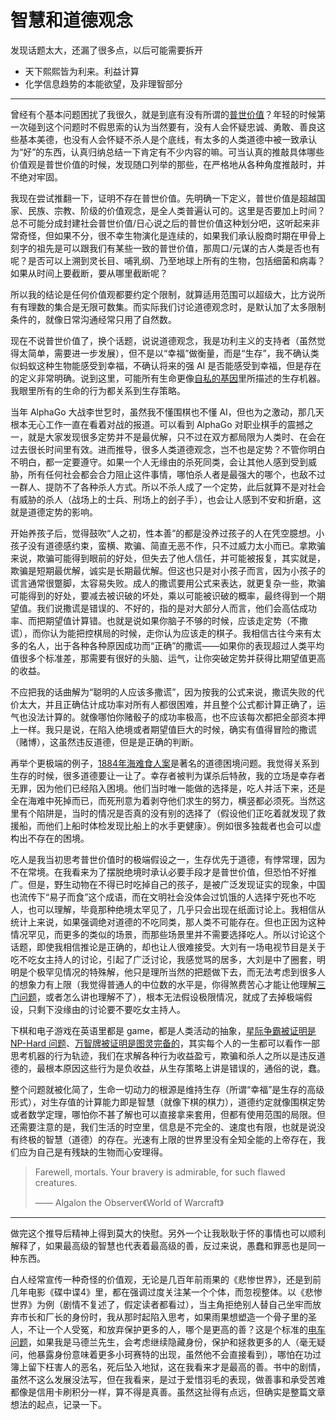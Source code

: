 # 智慧和道德观念

发现话题太大，还漏了很多点，以后可能需要拆开

* 天下熙熙皆为利来。利益计算
* 化学信息趋势的本能欲望，及非理智部分

---

曾经有个基本问题困扰了我很久，就是到底有没有所谓的[普世价值](https://zh.wikipedia.org/wiki/%E6%99%AE%E4%B8%96%E5%83%B9%E5%80%BC)？年轻的时候第一次碰到这个问题时不假思索的认为当然要有，没有人会怀疑忠诚、勇敢、善良这些基本美德，也没有人会怀疑不杀人是个底线，有太多的人类道德中被一致承认为“好”的东西，认真归纳总结一下肯定有不少内容的嘛。可当认真的推敲具体哪些价值观是普世价值的时候，发现随口列举的那些，在严格地从各种角度推敲时，并不绝对牢固。

我现在尝试推翻一下，证明不存在普世价值。先明确一下定义，普世价值是超越国家、民族、宗教、阶级的价值观念，是全人类普遍认可的。这里是否要加上时间？总不可能分成封建社会普世价值/日心说之后的普世价值这种划分吧，这听起来非常奇怪，但如果不分，很不幸生物演化是连续的，如果我们承认殷商时期在甲骨上刻字的祖先是可以跟我们有某些一致的普世价值，那周口/元谋的古人类是否也有呢？是否可以上溯到灵长目、哺乳纲、乃至地球上所有的生物，包括细菌和病毒？如果从时间上要截断，要从哪里截断呢？

所以我的结论是任何价值观都要约定个限制，就算适用范围可以超级大，比方说所有有理数的集合是无限可数集。而实际我们讨论道德观念时，是默认加了太多限制条件的，就像日常沟通经常只用了自然数。

现在不说普世价值了，换个话题，说说道德观念，我是功利主义的支持者（虽然觉得太简单，需要进一步发展），但不是以“幸福”做衡量，而是“生存”，我不确认类似蚂蚁这种生物能感受到幸福，不确认将来的强 AI 是否能感受到幸福，但是存在的定义非常明确。说到这里，可能所有生命更像[自私的基因](https://zh.wikipedia.org/wiki/%E8%87%AA%E7%A7%81%E7%9A%84%E5%9F%BA%E5%9B%A0)里所描述的生存机器。我眼里所有的生命的行为都关系到生存策略。

当年 AlphaGo 大战李世乭时，虽然我不懂围棋也不懂 AI，但也为之激动，那几天根本无心工作一直在看着对战的报道。可以看到 AlphaGo 对职业棋手的震撼之一，就是大家发现很多定势并不是最优解，只不过在双方都局限为人类时、在会在过去很长时间里有效。进而推导，很多人类道德观念，岂不也是定势？不管你明白不明白，都一定要遵守。如果一个人无缘由的杀死同类，会让其他人感到受到威胁，所有任何社会都会合力阻止这件事情，哪怕杀人者是最强大的哪个，也敌不过一群人、提防不了各种杀人方式。所以不杀人成了一个定势，此后就算不是对社会有威胁的杀人（战场上的士兵、刑场上的刽子手），也会让人感到不安和折磨，这就是道德定势的影响。

开始养孩子后，觉得鼓吹“人之初，性本善”的都是没养过孩子的人在凭空臆想。小孩子没有道德感约束，蛮横、欺骗、简直无恶不作，只不过威力太小而已。拿欺骗来说，欺骗可能得到眼前的好处，但失去了他人信任，并可能被报复，其实就是，欺骗是短期最优解，诚实是长期最优解。但这也只是对小孩子而言，因为小孩子的谎言通常很蹩脚，太容易失败。成人的撒谎要用公式来表达，就更复杂一些，欺骗可能得到的好处，要减去被识破的坏处，乘以可能被识破的概率，最终得到一个期望值。我们说撒谎是错误的、不好的，指的是对大部分人而言，他们会高估成功率、而把期望值计算错。也就是说如果你脑子不够的时候，应该走定势（不撒谎），而你认为能把控棋局的时候，走你认为应该走的棋子。我相信古往今来有太多的名人，出于各种各种原因成功而“正确”的撒谎——如果你的表现超过人类平均值很多个标准差，那需要有很好的头脑、运气，让你突破定势并获得比期望值更高的收益。

不应把我的话曲解为“聪明的人应该多撒谎”，因为按我的公式来说，撒谎失败的代价太大，并且正确估计成功率对所有人都很困难，并且整个公式都计算正确了，运气也没法计算的。就像哪怕你赌骰子的成功率极高，也不应该每次都把全部资本押上一样。我只是说，在陷入绝境或者期望值巨大的时候，确实有值得冒险的撒谎（赌博），这虽然违反道德，但是是正确的判断。

再举个更极端的例子，[1884年海难食人案](https://zh.wikipedia.org/wiki/%E5%A5%B3%E7%8E%8B%E8%AF%89%E6%9D%9C%E5%BE%B7%E5%88%A9%E4%B8%8E%E6%96%AF%E8%92%82%E8%8A%AC%E6%A1%88)是著名的道德困境问题。我觉得关系到生存的时候，很多道德要让一让了。幸存者被判为谋杀后特赦，我的立场是幸存者无罪，因为他们已经陷入困境。他们当时唯一能做的选择是，吃人并活下来，还是全在海难中死掉而已，而死刑意为着剥夺他们求生的努力，横竖都必须死。当然这里有个陷阱是，当时的情况是否真的没有别的选择了（假设他们正吃着就发现了救援船，而他们上船时体检发现比船上的水手更健康）。例如很多独裁者也会可以虚构出不存在的困境。

吃人是我当初思考普世价值时的极端假设之一，生存优先于道德，有悖常理，因为不在常境。在我看来为了摆脱绝境时承认必要手段才是普世价值，但恐怕不好推广。但是，野生动物在不得已时吃掉自己的孩子，是被广泛发现证实的现象，中国也流传下“易子而食”这个成语，而在文明社会没体会过饥饿的人选择宁死也不吃人，也可以理解，毕竟那种绝境太罕见了，几乎只会出现在纸面讨论上。我相信从统计上来说，如果强调绝对道德的不吃同类，那人类不可能存在。但也正因为这种情况罕见，而更多的类似的场景，而那些场景里并不需要选择吃人。所以讨论这个话题，即使我相信推论是正确的，却也让人很难接受。大刘有一场电视节目是关于吃不吃女主持人的讨论，引起了广泛讨论，我感觉骂的居多，大刘是中了圈套，明明是个极罕见情况的特殊解，他只是理所当然的把题做下去，而无法考虑到很多人的想象力有上限（我觉得普通人的中位数的水平是，你得煞费苦心才能让他理解[三门问题](https://zh.wikipedia.org/wiki/%E8%92%99%E6%8F%90%E9%9C%8D%E7%88%BE%E5%95%8F%E9%A1%8C)，或者怎么讲也理解不了），根本无法假设极限情况，就成了去掉极端假设，只剩下没缘由的讨论要不要吃女主持人。

下棋和电子游戏在英语里都是 game，都是人类活动的抽象，[星际争霸被证明是 NP-Hard 问题](https://arxiv.org/pdf/1201.4995v4.pdf)、[万智牌被证明是图灵完备的](https://arxiv.org/pdf/1904.09828.pdf)，其实每个人的一生都可以看作一部思考机器的行为轨迹，我们在求解各种行为收益盈亏，欺骗和杀人之所以是违反道德的，最根本原因这些行为是负收益，从生存策略上讲是错误的，通俗的说，蠢。

整个问题就被化简了，生命一切动力的根源是维持生存（所谓“幸福”是生存的高级形式），对生存值的计算能力即是智慧（就像下棋的棋力），道德约定就像围棋定势或者数学定理，哪怕你不甚了解也可以直接拿来套用，但都有使用范围的局限。但还需要注意的是，我们生活的时空里，信息是不完全的、速度也有限，也就是说没有终极的智慧（道德）的存在。光速有上限的世界里没有全知全能的上帝存在，我们应为自己是有残缺的生物而心安理得。

> Farewell, mortals. Your bravery is admirable, for such flawed creatures.
>
> —— Algalon the Observer《World of Warcraft》

---

做完这个推导后精神上得到莫大的快慰。另外一个让我耿耿于怀的事情也可以顺利解释了，如果最高级的智慧也代表着最高级的善，反过来说，愚蠢和罪恶也是同一种东西。

白人经常宣传一种奇怪的价值观，无论是几百年前雨果的《悲惨世界》，还是到前几年电影《碟中谍4》里，都在强调过度关注某一个个体，而忽视整体。以《悲惨世界》为例（剧情不复述了，假定读者都看过），当主角拒绝别人替自己坐牢而放弃市长和厂长的身份时，我从那时起陷入思考，如果雨果想塑造一个骨子里的圣人，不让一个人受冤，和放弃保护更多的人，哪个是更高的善？这是个标准的[电车问题](https://zh.wikipedia.org/wiki/%E6%9C%89%E8%BD%A8%E7%94%B5%E8%BD%A6%E9%9A%BE%E9%A2%98)，如果我是马德兰先生，会考虑继续隐藏身份，保护和拯救更多的人（毫无疑问，他暴露身份意味着更多小珂赛特的出现，虽然他不会直接看到），哪怕在功过簿上留下枉害人的恶名，死后坠入地狱，这在我看来才是最高的善。书中的剧情，虽然不这么发展没法写，但在我看来，是过于爱惜羽毛的表现，做善事和承受苦难都像是信用卡刷积分一样，算不得是真善。虽然这扯得有点远，但确实是整篇文章想法的起点，记录一下。
